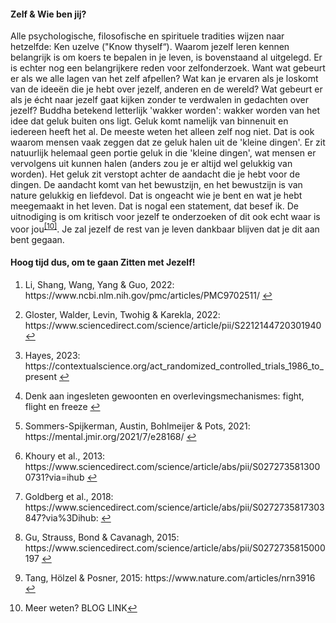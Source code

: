 #### Zelf & Wie ben jij?

Alle psychologische, filosofische en spirituele tradities wijzen naar hetzelfde: Ken uzelve ("Know thyself“). Waarom jezelf leren kennen belangrijk is om koers te bepalen in je leven, is bovenstaand al uitgelegd. Er is echter nog een belangrijkere reden voor zelfonderzoek. Want wat gebeurt er als we alle lagen van het zelf afpellen? Wat kan je ervaren als je loskomt van de ideeën die je hebt over jezelf, anderen en de wereld? Wat gebeurt er als je écht naar jezelf gaat kijken zonder te verdwalen in gedachten over jezelf? Buddha betekend letterlijk 'wakker worden': wakker worden van het idee dat geluk buiten ons ligt. Geluk komt namelijk van binnenuit en iedereen heeft het al. De meeste weten het alleen zelf nog niet. Dat is ook waarom mensen vaak zeggen dat ze geluk halen uit de 'kleine dingen'. Er zit natuurlijk helemaal geen portie geluk in die 'kleine dingen', wat mensen er vervolgens uit kunnen halen (anders zou je er altijd wel gelukkig van worden). Het geluk zit verstopt achter de aandacht die je hebt voor de dingen. De aandacht komt van het bewustzijn, en het bewustzijn is van nature gelukkig en liefdevol. Dat is ongeacht wie je bent en wat je hebt meegemaakt in het leven. Dat is nogal een statement, dat besef ik. De uitnodiging is om kritisch voor jezelf te onderzoeken of dit ook echt waar is voor jou<sup class="footnote-ref"><a href="#bassie10" id="adriaan10">[10]</a></sup>. Je zal jezelf de rest van je leven dankbaar blijven dat je dit aan bent gegaan.
#### Hoog tijd dus, om te gaan Zitten met Jezelf!






<section class="footnotes">
  <ol class="footnotes-list">
    <li id="bassie" class="footnote-item">
      <p class="footnote-item">
        Li, Shang, Wang, Yang & Guo, 2022: https://www.ncbi.nlm.nih.gov/pmc/articles/PMC9702511/ </sup><a href="#adriaan" class="footnote-backref">↩</a>
      </p>
    </li>
    <li id="bassie2" class="footnote-item">
      <p class="footnote-item">
        Gloster, Walder, Levin, Twohig & Karekla, 2022: https://www.sciencedirect.com/science/article/pii/S2212144720301940 </sup><a href="#adriaan2" class="footnote-backref">↩</a>
      </p>
    </li>
    <li id="bassie3" class="footnote-item">
      <p class="footnote-item">
        Hayes, 2023: https://contextualscience.org/act_randomized_controlled_trials_1986_to_present </sup><a href="#adriaan3" class="footnote-backref">↩</a>
      </p>
    </li>
    <li id="bassie4" class="footnote-item">
      <p class="footnote-item">
        Denk aan ingesleten gewoonten en overlevingsmechanismes: fight, flight en freeze </sup><a href="#adriaan4" class="footnote-backref">↩</a>
      </p>
    </li>
    <li id="bassie5" class="footnote-item">
      <p class="footnote-item">
        Sommers-Spijkerman, Austin, Bohlmeijer & Pots, 2021: https://mental.jmir.org/2021/7/e28168/ </sup><a href="#adriaan5" class="footnote-backref">↩</a>
      </p>
    </li>
    <li id="bassie6" class="footnote-item">
      <p class="footnote-item">
        Khoury et al., 2013: https://www.sciencedirect.com/science/article/abs/pii/S0272735813000731?via=ihub </sup><a href="#adriaan6" class="footnote-backref">↩</a>
            <li id="bassie7" class="footnote-item">
      <p class="footnote-item">
        Goldberg et al., 2018: https://www.sciencedirect.com/science/article/abs/pii/S0272735817303847?via%3Dihub: </sup><a href="#adriaan7" class="footnote-backref">↩</a>
      </p>
    </li>
    <li id="bassie8" class="footnote-item">
      <p class="footnote-item">
        Gu, Strauss, Bond & Cavanagh, 2015: https://www.sciencedirect.com/science/article/abs/pii/S0272735815000197 </sup><a href="#adriaan8" class="footnote-backref">↩</a>
      </p>
    </li>
    <li id="bassie9" class="footnote-item">
      <p class="footnote-item">
        Tang, Hölzel & Posner, 2015: https://www.nature.com/articles/nrn3916 </sup><a href="#adriaan9" class="footnote-backref">↩</a>
      </p>
    </li>
    <li id="bassie10" class="footnote-item">
      <p class="footnote-item">
        Meer weten? BLOG LINK</sup><a href="#adriaan10" class="footnote-backref">↩</a>
      </p>
    </li>
  </ol>
</section>
